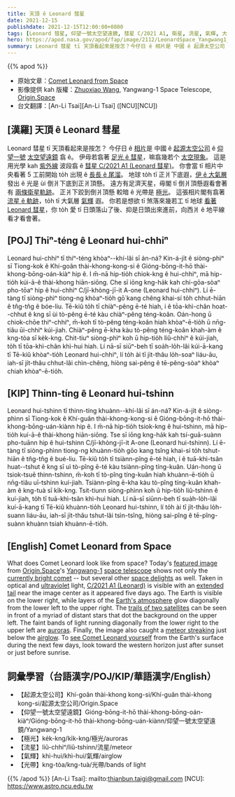 ```yaml
---
title: 天頂 ê Leonard 彗星
date: 2021-12-15
publishdate: 2021-12-15T12:00:00+0800
tags: [Leonard 彗星, 仰望一號太空望遠鏡, 彗星 C/2021 A1, 衛星, 流星, 氣輝, 大氣層, 光學, 紫外線, 極光]
hero: https://apod.nasa.gov/apod/fap/image/2112/LeonardSpace_Yangwang1_960.jpg
summary: Leonard 彗星 tī 天頂看起來是按怎？今仔日 ê 相片是 中國 ê 起源太空公司 ê 仰望一號太空望遠鏡翕 ê。伊毋若翕著彗星，嘛翕幾若个太空現象。
---
```


{{% apod %}}

- 原始文章：[Comet Leonard from Space](https://apod.nasa.gov/apod/ap211215.html)
- 影像提供 kah 版權：[Zhuoxiao Wang](mailto:zhuoxiao@origin.space), Yangwang-1 Space Telescope, [Origin.Space](https://origin.space/)
- 台文翻譯：[An-Li Tsai][An-Li Tsai] ([NCU][NCU])

## [漢羅] 天頂 ê Leonard 彗星
Leonard 彗星 tī 天頂看起來是按怎？
今仔日 ê [相片][featured image]是 中國 ê [起源太空公司][Origin.Space] ê [仰望一號][Yangwang-1] [太空望遠鏡][space telescope] 翕 ê。
伊毋若翕著 [足光 ê 彗星][currently bright comet]，嘛翕幾若个 [太空現象][space delights]。
這是用光學 kah [紫外線][ultraviolet] 波段翕 ê [彗星 C/2021 A1 (Leonard 彗星)][C/2021 A1 (Leonard)]。
你會當 tī 相片中央看著 5 工前開始 to̍h 出現 ê [長長 ê 尾溜][extended tail t]。
地球 to̍h tī 正爿下底遐，[伊 ê 大氣層][Earth's atmosphere] 發出 ê 光是 ùi 倒爿下底到正爿頂懸。
遠方有足濟天星，毋閣 tī 倒爿頂懸遐看會著有 [兩條衛星軌跡][trails of two satellites]。
正爿下跤到倒爿頂懸 較暗 ê 光帶是 [極光][auroras]。
這張相片閣有翕著 [流星 ê 軌跡][meteor streaking t]，to̍h tī 大氣層 [氣輝][airglow] 遐。
你若是想欲 tī 煞落來幾若工 tī 地球 [看著 Leonard 彗星][see Comet Leonard yourself]，你 to̍h 愛 tī 日頭落山了後、抑是日頭出來進前，向西爿 ê 地平線看才看會著。

## [POJ] Thiⁿ-téng ê Leonard hui-chhiⁿ
Leonard hui-chhiⁿ tī thiⁿ-téng khòaⁿ--khí-lâi sī án-ná?
Kin-á-ji̍t ê siòng-phìⁿ sī Tiong-kok ê Khí-goân thài-khong-kong-si ê Gióng-bōng-it-hō thài-khong-bōng-oán-kiàⁿ hip ê.
I m̄-nā hip-tio̍h chiok-kng ê hui-chhiⁿ, mā hip-tio̍h kúi-ā-ê thài-khong hiān-siōng.
Che sī iōng kng-ha̍k kah chí-gōa-sòaⁿ pho-tōaⁿ hip ê hui-chhiⁿ C/jī-khòng-jī-it A-one (Leonard hui-chhiⁿ).
Lí ē-tàng tī siòng-phìⁿ tiong-ng khòaⁿ-tio̍h gō͘ kang chêng khai-sí to̍h chhut-hiān ê tn̂g-tn̂g ê bóe-liu.
Tē-kiû to̍h tī chiàⁿ-pêng ē-té hiah, i ê tōa-khì-chân hoat--chhut ê kng sī ùi tò-pêng ē-té kàu chiàⁿ-pêng téng-koân.
Oán-hong ū chiok-chōe thiⁿ-chhiⁿ, m̄-koh tī tò-pêng téng-koân hiah khòaⁿ-ē-tio̍h ū nn̄g-tiâu ūi-chhiⁿ kúi-jiah.
Chiàⁿ-pêng ē-kha kàu tò-pêng téng-koân khah-àm ê kng-tòa sī ke̍k-kng.
Chit-tiuⁿ siòng-phìⁿ koh ū hip-tio̍h liû-chhiⁿ ê kúi-jiah, to̍h tī tōa-khì-chân khì-hui hiah.
Lí nā-sī siūⁿ-beh tī soa̍h-lo̍h-lâi kúi-ā-kang tī Tē-kiû khòaⁿ-tio̍h Leonard hui-chhiⁿ, lí to̍h ài tī ji̍t-thâu lo̍h-soaⁿ liáu-āu, iah-sī ji̍t-thâu chhut-lâi chìn-chêng, hiòng sai-pêng ê tē-pêng-sòaⁿ khòaⁿ chiah khòaⁿ-ē-tio̍h.

## [KIP] Thinn-tíng ê Leonard hui-tshinn
Leonard hui-tshinn tī thinn-tíng khuànn--khí-lâi sī án-ná?
Kin-á-ji̍t ê siòng-phìnn sī Tiong-kok ê Khí-guân thài-khong-kong-si ê Gióng-bōng-it-hō thài-khong-bōng-uán-kiànn hip ê.
I m̄-nā hip-tio̍h tsiok-kng ê hui-tshinn, mā hip-tio̍h kuí-ā-ê thài-khong hiān-siōng.
Tse sī iōng kng-ha̍k kah tsí-guā-suànn pho-tuānn hip ê hui-tshinn C/jī-khòng-jī-it A-one (Leonard hui-tshinn).
Lí ē-tàng tī siòng-phìnn tiong-ng khuànn-tio̍h gōo kang tsîng khai-sí to̍h tshut-hiān ê tn̂g-tn̂g ê bué-liu.
Tē-kiû to̍h tī tsiànn-pîng ē-té hiah, i ê tuā-khì-tsân huat--tshut ê kng sī uì tò-pîng ē-té kàu tsiànn-pîng tíng-kuân.
Uán-hong ū tsiok-tsuē thinn-tshinn, m̄-koh tī tò-pîng tíng-kuân hiah khuànn-ē-tio̍h ū nn̄g-tiâu uī-tshinn kuí-jiah.
Tsiànn-pîng ē-kha kàu tò-pîng tíng-kuân khah-àm ê kng-tuà sī ki̍k-kng.
Tsit-tiunn siòng-phìnn koh ū hip-tio̍h liû-tshinn ê kuí-jiah, to̍h tī tuā-khì-tsân khì-hui hiah.
Lí nā-sī siūnn-beh tī sua̍h-lo̍h-lâi kuí-ā-kang tī Tē-kiû khuànn-tio̍h Leonard hui-tshinn, lí to̍h ài tī ji̍t-thâu lo̍h-suann liáu-āu, iah-sī ji̍t-thâu tshut-lâi tsìn-tsîng, hiòng sai-pîng ê tē-pîng-suànn khuànn tsiah khuànn-ē-tio̍h.

## [English] Comet Leonard from Space
What does Comet Leonard look like from space?
Today's [featured image][featured image] from [Origin.Space][Origin.Space]'s [Yangwang-1][Yangwang-1] [space telescope][space telescope] shows not only the [currently bright comet][currently bright comet] -- but several other [space delights][space delights] as well.
Taken in optical and [ultraviolet][ultraviolet] light, [C/2021 A1 (Leonard)][C/2021 A1 (Leonard)] is visible with an [extended tail][extended tail e] near the image center as it appeared five days ago.
The Earth is visible on the lower right, while layers of the [Earth's atmosphere][Earth's atmosphere] glow diagonally from the lower left to the upper right.
The [trails of two satellites][trails of two satellites] can be seen in front of a myriad of distant stars that dot the background on the upper left.
The faint bands of light running diagonally from the lower right to the upper left are [auroras][auroras].
Finally, the image also caught a [meteor streaking][meteor streaking e] just below the [airglow][airglow].
To [see Comet Leonard yourself][see Comet Leonard yourself] from the Earth's surface during the next few days, look toward the western horizon just after sunset or just before sunrise.

## 詞彙學習（台語漢字/POJ/KIP/華語漢字/English）
- 【起源太空公司】Khí-goân thài-khong kong-si/Khí-guân thài-khong kong-si/起源太空公司/Origin.Space
- 【仰望一號太空望遠鏡】Gióng-bōng-it-hō thài-khong-bōng-oán-kiàⁿ/Gióng-bōng-it-hō thài-khong-bōng-uán-kiànn/仰望一號太空望遠鏡/Yangwang-1
- 【極光】ke̍k-kng/ki̍k-kng/極光/auroras
- 【流星】liû-chhiⁿ/liû-tshinn/流星/meteor
- 【氣輝】khì-hui/khì-hui/氣輝/airglow
- 【光帶】kng-tòa/kng-tuà/光帶/bands of light

{{% /apod %}}
[An-Li Tsai]: mailto:thianbun.taigi@gmail.com
[NCU]: https://www.astro.ncu.edu.tw

[featured image]:https://youtu.be/2I6BoOZPf6E
[Origin.Space]:https://en.wikipedia.org/wiki/Origin_Space
[Yangwang-1]:https://space.skyrocket.de/doc_sdat/yangwang-1.htm
[space telescope]:https://www.space.com/chinese-satellite-watching-meteors-aurora
[currently bright comet]:http://www.aerith.net/comet/catalog/2021A1/2021A1.html
[space delights]:https://delavanlakesvet.com/images/uploads/general_images/smiling-cat-for-web.jpg
[ultraviolet]:https://science.nasa.gov/ems/10_ultravioletwaves
[C/2021 A1 (Leonard)]:https://en.wikipedia.org/wiki/C/2021_A1_(Leonard)
[extended tail e]:https://apod.nasa.gov/apod/ap211212.html
[extended tail t]:https://apod.tw/daily/20211212/
[Earth's atmosphere]:https://www.nasa.gov/mission_pages/sunearth/science/atmosphere-layers2.html
[trails of two satellites]:https://apod.nasa.gov/apod/ap191014.html
[auroras]:https://apod.nasa.gov/apod/ap051105.html
[meteor streaking e]:https://apod.nasa.gov/apod/ap210808.html
[meteor streaking t]:https://apod.tw/daily/20210808/
[airglow]:https://apod.nasa.gov/apod/ap180306.html
[see Comet Leonard yourself]:https://earthsky.org/astronomy-essentials/comet-leonard-might-become-2021s-brightest-2022/
